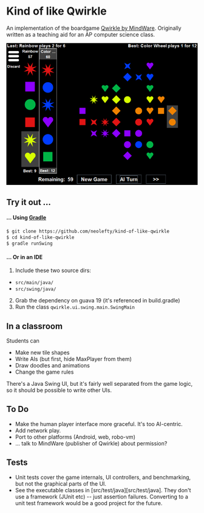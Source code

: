 # Kind of like Qwirkle

An implementation of the boardgame [Qwirkle by
MindWare](http://mindware.com/qwirkle-a2-32016.fltr).
Originally written as a teaching aid for an AP computer science class.

![Screenshot of play between Rainbow AIs](doc/typical-small.png)

## Try it out ...

#### ... Using [Gradle](http://gradle.org/)

    $ git clone https://github.com/neolefty/kind-of-like-qwirkle
    $ cd kind-of-like-qwirkle
    $ gradle runSwing

#### ... Or in an IDE

1. Include these two source dirs:
  * `src/main/java/`
  * `src/swing/java/`
2. Grab the dependency on guava 19 (it's referenced in build.gradle)
3. Run the class `qwirkle.ui.swing.main.SwingMain`

## In a classroom

Students can

* Make new tile shapes
* Write AIs (but first, hide MaxPlayer from them)
* Draw doodles and animations
* Change the game rules

There's a Java Swing UI, but it's fairly well separated from the game
logic, so it should be possible to write other UIs.

## To Do

* Make the human player interface more graceful.
  It's too AI-centric.
* Add network play.
* Port to other platforms (Android, web, robo-vm)
* ... talk to MindWare (publisher of Qwirkle) about permission?

## Tests

* Unit tests cover the game internals, UI controllers, and benchmarking,
but not the graphical parts of the UI. 
* See the executable classes in [src/test/java][src/test/java]. They don't use a framework 
(JUnit etc) -- just assertion failures. Converting to a unit test 
framework would be a good project for the future.